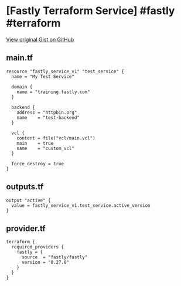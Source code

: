 # [Fastly Terraform Service] #fastly #terraform

[View original Gist on GitHub](https://gist.github.com/Integralist/982fe71b4f8aedebed83bed8474f1876)

## main.tf

```hcl
resource "fastly_service_v1" "test_service" {
  name = "My Test Service"

  domain {
    name = "training.fastly.com"
  }

  backend {
    address = "httpbin.org"
    name    = "test-backend"
  }
  
  vcl {
    content = file("vcl/main.vcl")
    main    = true
    name    = "custom_vcl"
  }

  force_destroy = true
}
```

## outputs.tf

```hcl
output "active" {
  value = fastly_service_v1.test_service.active_version
}
```

## provider.tf

```hcl
terraform {
  required_providers {
    fastly = {
      source  = "fastly/fastly"
      version = "0.27.0"
    }
  }
}
```

